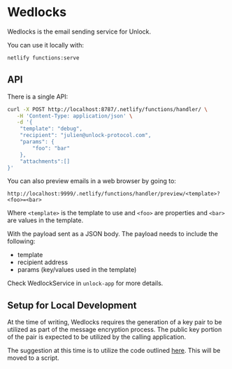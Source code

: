 # Wedlocks

Wedlocks is the email sending service for Unlock.

You can use it locally with:

```bash
netlify functions:serve
```

## API

There is a single API:

```bash
curl -X POST http://localhost:8787/.netlify/functions/handler/ \
   -H 'Content-Type: application/json' \
   -d '{
    "template": "debug",
    "recipient": "julien@unlock-protocol.com",
    "params": {
        "foo": "bar"
    },
    "attachments":[]
}'
```

You can also preview emails in a web browser by going to:

```
http://localhost:9999/.netlify/functions/handler/preview/<template>?<foo>=<bar>
```

Where `<template>` is the template to use and `<foo>` are properties and `<bar>` are values in the template.

With the payload sent as a JSON body. The payload needs to include the following:

- template
- recipient address
- params (key/values used in the template)

Check WedlockService in `unlock-app` for more details.

## Setup for Local Development

At the time of writing, Wedlocks requires the generation of a key pair to be utilized as part of the message encryption process.
The public key portion of the pair is expected to be utilized by the calling application.

The suggestion at this time is to utilize the code outlined [here](https://github.com/unlock-protocol/unlock/blob/master/wedlocks/src/__tests__/encrypter.test.js#L11).
This will be moved to a script.
